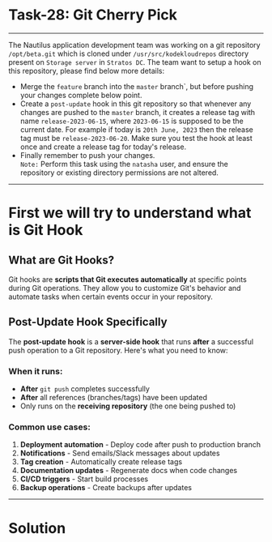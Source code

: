 # Task-28:  Git Cherry Pick
---

The Nautilus application development team was working on a git repository `/opt/beta.git` which is cloned under `/usr/src/kodekloudrepos` directory present on `Storage server` in `Stratos DC`. The team want to setup a hook on this repository, please find below more details:  

- Merge the `feature` branch into the `master` branch`, but before pushing your changes complete below point.
- Create a `post-update` hook in this git repository so that whenever any changes are pushed to the `master` branch, it creates a release tag with name `release-2023-06-15`, where `2023-06-15` is supposed to be the current date. For example if today is `20th June, 2023` then the release tag must be `release-2023-06-20`. Make sure you test the hook at least once and create a release tag for today's release.
- Finally remember to push your changes.  
`Note:` Perform this task using the `natasha` user, and ensure the repository or existing directory permissions are not altered.

---

# First we will try to understand what is Git Hook

## What are Git Hooks?

Git hooks are **scripts that Git executes automatically** at specific points during Git operations. They allow you to customize Git's behavior and automate tasks when certain events occur in your repository.

## Post-Update Hook Specifically

The **post-update hook** is a **server-side hook** that runs **after** a successful push operation to a Git repository. Here's what you need to know:

### When it runs:

- **After** `git push` completes successfully
- **After** all references (branches/tags) have been updated
- Only runs on the **receiving repository** (the one being pushed to)

### Common use cases:

1. **Deployment automation** - Deploy code after push to production branch
2. **Notifications** - Send emails/Slack messages about updates
3. **Tag creation** - Automatically create release tags
4. **Documentation updates** - Regenerate docs when code changes
5. **CI/CD triggers** - Start build processes
6. **Backup operations** - Create backups after updates

---


# **Solution**
